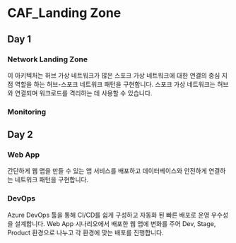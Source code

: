 # CAF_Landing Zone

## Day 1

### Network Landing Zone

이 아키텍처는 허브 가상 네트워크가 많은 스포크 가상 네트워크에 대한 연결의 중심 지점 역할을 하는 허브-스포크 네트워크 패턴을 구현합니다. 스포크 가상 네트워크는 허브와 연결되며 워크로드를 격리하는 데 사용할 수 있습니다.

### Monitoring

## Day 2

### Web App

간단하게 웹 앱을 만들 수 있는 앱 서비스를 배포하고 데이터베이스와 안전하게 연결하는 네트워크 패턴을 구현합니다. 

### DevOps

Azure DevOps 툴을 통해 CI/CD를 쉽게 구성하고 자동화 된 빠른 배포로 운영 우수성을 설계합니다. Web App 시나리오에서 배포한 웹 앱에 변화를 주어 Dev, Stage, Product 환경으로 나누고 각 환경에 맞는 배포를 진행합니다.
